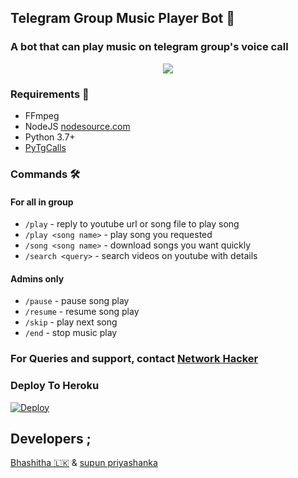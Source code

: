 <h2 align="centre">Telegram Group Music Player Bot 🎵</h2>

### A bot that can play music on telegram group's voice call

<p align="center">
  <img src="https://telegra.ph/file/xxxxxxxx7aec4ae824901f85e.jpg">
</p>

<h3>Requirements 📝</h3>

- FFmpeg
- NodeJS [nodesource.com](https://nodesource.com/)
- Python 3.7+
- [PyTgCalls](https://github.com/pytgcalls/pytgcalls)

### Commands 🛠
#### For all in group
- `/play` - reply to youtube url or song file to play song
- `/play <song name>` - play song you requested
- `/song <song name>` - download songs you want quickly
- `/search <query>` - search videos on youtube with details

#### Admins only
- `/pause` - pause song play
- `/resume` - resume song play
- `/skip` - play next song
- `/end` - stop music play

### For Queries and support, contact [Network Hacker](https://telegram.dog/Hackerrdt)

### Deploy To Heroku</h4>

[![Deploy](https://www.herokucdn.com/deploy/button.svg)](https://heroku.com/deploy?template=https://github.com/Anjana-Ma/GroupMusicPlayer)

## Developers ;

[Bhashitha 🇱🇰](https://t.me/ImBhashitha) 
& [supun priyashanka](https://t.me/Supun_priyashanka)
